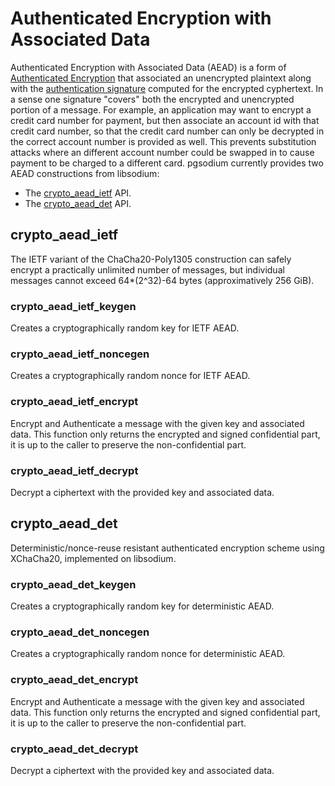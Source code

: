 # Authenticated Encryption with Associated Data

Authenticated Encryption with Associated Data (AEAD) is a form of [Authenticated Encryption](https://en.wikipedia.org/wiki/Authenticated_encryption#Authenticated_encryption_with_associated_data_(AEAD)) that associated an unencrypted plaintext along with the [authentication signature](https://en.wikipedia.org/wiki/Digital_signature) computed for the encrypted cyphertext.  In a sense one signature "covers" both the encrypted and unencrypted portion of a message.  For example, an application may want to encrypt a credit card number for payment, but then associate an account id with that credit card number, so that the credit card number can only be decrypted in the correct account number is provided as well.  This prevents substitution attacks where an different account number could be swapped in to cause payment to be charged to a different card.  pgsodium currently provides two AEAD constructions from libsodium:

- The [crypto_aead_ietf](https://doc.libsodium.org/secret-key_cryptography/aead/chacha20-poly1305/ietf_chacha20-poly1305_construction) API.
- The [crypto_aead_det](https://github.com/jedisct1/libsodium-xchacha20-siv) API.

## crypto_aead_ietf

The IETF variant of the ChaCha20-Poly1305 construction can safely encrypt a practically unlimited number of messages, but individual messages cannot exceed 64*(2^32)-64 bytes (approximatively 256 GiB).

### crypto_aead_ietf_keygen

Creates a cryptographically random key for IETF AEAD.

### crypto_aead_ietf_noncegen

Creates a cryptographically random nonce for IETF AEAD.

### crypto_aead_ietf_encrypt

Encrypt and Authenticate a message with the given key and associated data.  This function only returns the encrypted and signed confidential part, it is up to the caller to preserve the non-confidential part. 

### crypto_aead_ietf_decrypt

Decrypt a ciphertext with the provided key and associated data.


## crypto_aead_det

Deterministic/nonce-reuse resistant authenticated encryption scheme using XChaCha20, implemented on libsodium.

### crypto_aead_det_keygen

Creates a cryptographically random key for deterministic AEAD.

### crypto_aead_det_noncegen

Creates a cryptographically random nonce for deterministic AEAD.

### crypto_aead_det_encrypt

Encrypt and Authenticate a message with the given key and associated data.  This function only returns the encrypted and signed confidential part, it is up to the caller to preserve the non-confidential part. 

### crypto_aead_det_decrypt

Decrypt a ciphertext with the provided key and associated data.

